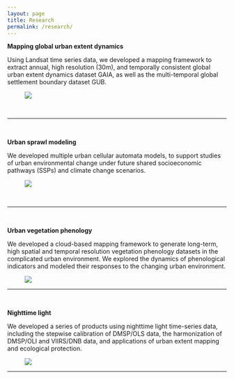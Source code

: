```yaml
---
layout: page
title: Research
permalink: /research/
---
```

<!-- <div align=center>
<a><img src="{{site.url}}/imgs/research_images/MappingGlobalUrbanExtentDynamics.png"></a>
</div>
<br> -->
**Mapping global urban extent dynamics**

Using Landsat time series data, we developed a mapping framework to extract annual, high resolution (30m), and temporally consistent global urban extent dynamics dataset GAIA, as well as the multi-temporal global settlement boundary dataset GUB. 

<figure>
<a><img src="{{site.url}}/imgs/research_images/MappingGlobalUrbanExtentDynamics.png"></a>
</figure>
<br>

***
<br>

**Urban sprawl modeling**

We developed multiple urban cellular automata models, to support studies of urban environmental change under future shared socioeconomic pathways (SSPs) and climate change scenarios.

<figure>
<a><img src="{{site.url}}/imgs/research_images/UrbanSprawlModeling.png"></a>
</figure>
<br>

***
<br>

**Urban vegetation phenology**

We developed a cloud-based mapping framework to generate long-term, high spatial and temporal resolution vegetation phenology datasets in the complicated urban environment. We explored the dynamics of phenological indicators and modeled their responses to the changing urban environment. 

<figure>
<a><img src="{{site.url}}/imgs/research_images/UrbanVegetationPhenology.png"></a>
</figure>

***
<br>

**Nighttime light**

We developed a series of products using nighttime light time-series data, including the stepwise calibration of DMSP/OLS data, the harmonization of DMSP/OLI and VIIRS/DNB data, and applications of urban extent mapping and ecological protection.

<figure>
<a><img src="{{site.url}}/imgs/research_images/NighttimeLight.png"></a>
</figure>

***
<br>


<br>
<br>
<br>
<br>
<br>
